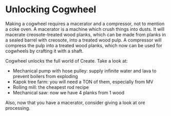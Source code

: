 # Unlocking Cogwheel
Making a cogwheel requires a macerator and a compressor, not to mention a coke oven. A macerator is a machine which crush things into dusts. It will macerate creosote-treated wood planks, which can be made from planks in a sealed barrel with creosote, into a treated wood pulp. A compressor will compress the pulp into a treated wood planks, which now can be used for cogwheels by crafting it with a shaft.

Cogwheel unlocks the full world of Create. Take a look at:
* Mechanical pump with hose pulley: supply infinite water and lava to prevent boilers from exploding
* Kapok tree farm: you will need a TON of them, especially from MV
* Rolling mill: the cheapest rod recipe
* Mechanical saw: now we have 4 planks from 1 wood

Also, now that you have a macerator, consider giving a look at ore processing.